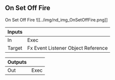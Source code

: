 ## On Set Off Fire
On Set Off Fire
![[../img/nd_img_OnSetOffFire.png]]

|Inputs||
|--|--|
| In | Exec |
| Target | Fx Event Listener Object Reference |

|Outputs||
|--|--|
| Out | Exec |
